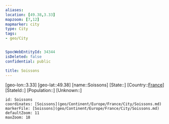 ```yaml
---
aliases: 
location: [49.38,3.33]
mapzoom: [7,12] 
mapmarker: city 
type: City
tags:
- geo/City


SpocWebEntityId: 34344
isDeleted: false
confidential: public

title: Soissons
---
```

[geo-lon::3.33]
[geo-lat::49.38]
[name::Soissons]
[State::]
[Country::[France](geo/Continent/Europe/France.md)]
[StateId::]
[Population::]
[Unknown::]


```leaflet
id: Soissons
coordinates: [Soissons](geo/Continent/Europe/France/City/Soissons.md)
markerFile: [Soissons](geo/Continent/Europe/France/City/Soissons.md)
defaultZoom: 11 
maxZoom: 18
```


